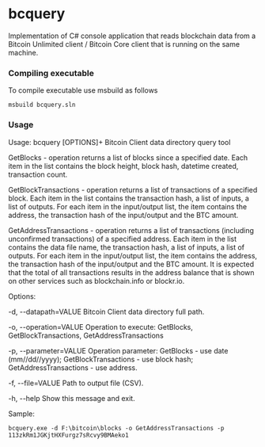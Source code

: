 # bcquery
Implementation of C# console application that reads blockchain data from a Bitcoin Unlimited client / Bitcoin Core client that is running on the same machine.

### Compiling executable

To compile executable use msbuild as follows
```
msbuild bcquery.sln
```

### Usage 

Usage: bcquery [OPTIONS]+
Bitcoin Client data directory query tool

GetBlocks - operation returns a list of blocks since a specified date. Each item in the list contains the block height, block hash, datetime created, transaction count.

GetBlockTransactions - operation returns a list of transactions of a specified block. Each item in the list contains the transaction hash, a list of inputs, a list of outputs. For each item in the input/output list, the item contains the address, the transaction hash of the input/output and the BTC amount.

GetAddressTransactions - operation returns a list of transactions (including unconfirmed transactions) of a specified address. Each item in the list contains the data file name, the transaction hash, a list of inputs, a list of outputs. For each item in the input/output list, the item contains the address, the transaction hash of the input/output and the BTC amount. It is expected that the total of all transactions results in the address balance that is shown on other services such as blockchain.info or blockr.io.

Options:


  -d, --datapath=VALUE       Bitcoin Client data directory full path.
  
  -o, --operation=VALUE      Operation to execute: GetBlocks,
                               GetBlockTransactions, GetAddressTransactions
                               
  -p, --parameter=VALUE      Operation parameter: GetBlocks - use date
                               (mm//dd//yyyy); GetBlockTransactions - use block
                               hash; GetAddressTransactions - use address.
                               
  -f, --file=VALUE           Path to output file (CSV).
  
  -h, --help                 Show this message and exit.
  
  
  Sample:
  ```
  bcquery.exe -d F:\bitcoin\blocks -o GetAddressTransactions -p 113zkRm1JGKjtHXFurgz7sRcvy9BMAeko1
  ```
